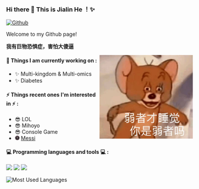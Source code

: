 ### Hi there 👋 This is Jialin He ！✨ 
 
[![Github](https://img.shields.io/badge/-Github-000?style=flat&logo=Github&logoColor=white)](https://github.com/JialinHe0o0)

Welcome to my Github page! 

**我有巨物恐惧症，害怕大傻逼**
 
<img align="right" alt="img" src="https://github.com/JialinHe0o0/plot/blob/main/diversity_plot/%E5%BC%B1%E8%80%85%E6%89%8D%E7%9D%A1%E8%A7%89.jpg" width="50%" height="auto" />
 
#### 🚀 Things I am currently working on : 
- ✨ Multi-kingdom & Multi-omics
- ✨ Diabetes
 
#### ⚡ Things recent ones I'm interested in ⚡ : 
- 😎 LOL
- 😎 Mihoyo
- 😎 Console Game
- [<img width="2.5%" src="https://github.com/JialinHe0o0/plot/blob/main/ALL/MIA.jpg">](https://www.intermiamicf.com/) [Messi](https://www.intermiamicf.com/)

#### :computer: Programming languages and tools :computer: : 
<p>
<code><img width="10%" src="https://www.vectorlogo.zone/logos/linux/linux-icon.svg"></code>
<code><img width="10%" src="https://www.vectorlogo.zone/logos/ubuntu/ubuntu-ar21.svg"></code>
<code><img width="10%" src="https://www.vectorlogo.zone/logos/r-project/r-project-icon.svg"></code>
</p>

![Most Used Languages](https://github-readme-stats.vercel.app/api/top-langs/?username=JialinHe0o0&theme=white&layout=compact)

